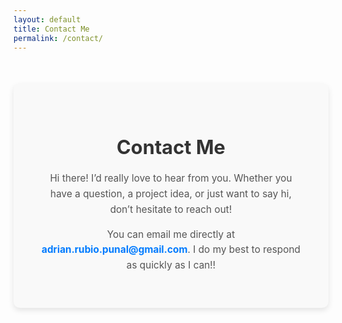 ```yaml
---
layout: default
title: Contact Me
permalink: /contact/
---
```


<style>
  /* Container for layout */
  #contact-container {
    max-width: 700px;
    margin: 50px auto;
    padding: 40px;
    background: #f9f9f9;
    border-radius: 10px;
    box-shadow: 0px 4px 10px rgba(0, 0, 0, 0.1);
    text-align: center;
  }

  /* Contact Text */
  .contact-text h1 {
    font-size: 2.2em;
    font-weight: bold;
    margin-bottom: 20px;
    color: #333;
  }

  .contact-text p {
    font-size: 1.1em;
    line-height: 1.6;
    margin-bottom: 15px;
    color: #555;
  }

  .contact-text a {
    color: #007bff;
    font-weight: bold;
    text-decoration: none;
  }

  .contact-text a:hover {
    text-decoration: underline;
  }

  @media (max-width: 800px) {
    #contact-container {
      padding: 30px;
    }
  }
</style>

<div id="contact-container">
  <div class="contact-text">
    <h1>Contact Me</h1>
    <p>Hi there! I’d really love to hear from you. Whether you have a question, a project idea, or just want to say hi, don’t hesitate to reach out!</p>
    <p>You can email me directly at <a href="mailto:adrian.rubio.punal@gmail.com">adrian.rubio.punal@gmail.com</a>. I do my best to respond as quickly as I can!!</p>
  </div>
</div>
